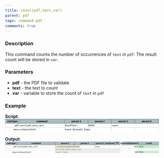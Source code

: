 ```yaml
---
title: count(pdf,text,var)
parent: pdf
tags: command pdf
comments: true
---
```



### Description
This command counts the number of occurrences of `text` in `pdf`. The result count will be stored in `var`.


### Parameters
- **pdf** \- the PDF file to validate
- **text** \- the text to count
- **var** \- variable to store the count of `text` in `pdf`


### Example
**Script**:<br/>
![script](image/count_01.png)  

**Output**:<br/>
![output](image/count_02.png)

